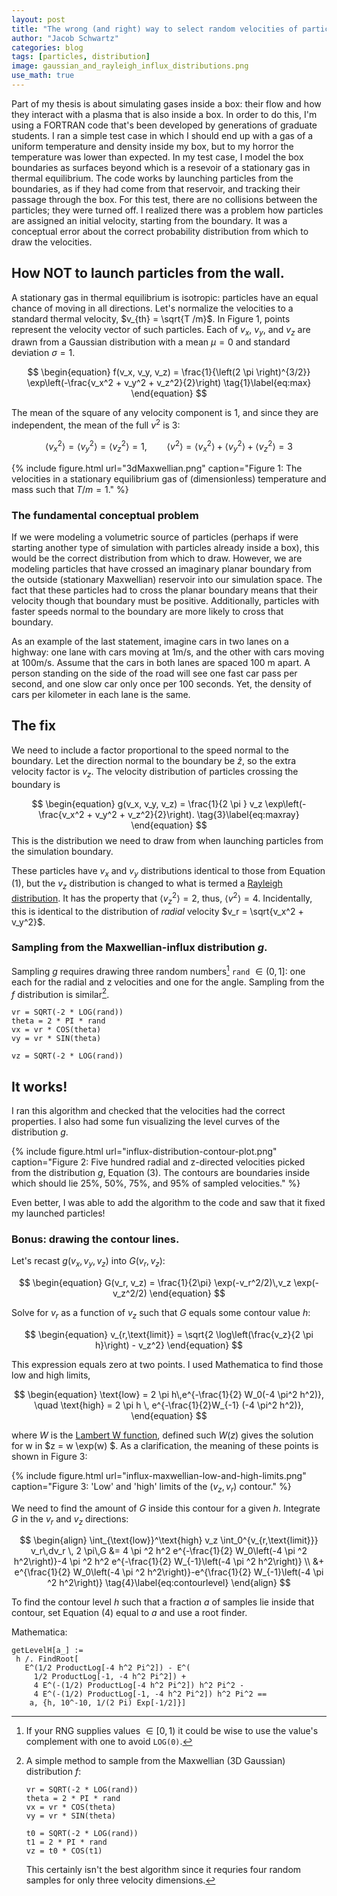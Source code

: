 ```yaml
---
layout: post
title: "The wrong (and right) way to select random velocities of particles moving through a surface"
author: "Jacob Schwartz"
categories: blog
tags: [particles, distribution]
image: gaussian_and_rayleigh_influx_distributions.png
use_math: true
---
```


Part of my thesis is about simulating gases inside a box: their flow and how they interact with a plasma that is also inside a box. In order to do this, I'm using a FORTRAN code that's been developed by generations of graduate students. 
I ran a simple test case in which I should end up with a gas of a uniform temperature and density inside my box, but to my horror the temperature was lower than expected. 
In my test case, I model the box boundaries as surfaces beyond which is a resevoir of a stationary gas in thermal equilibrium.
The code works by launching particles from the boundaries, as if they had come from that reservoir, and tracking their passage through the box.
For this test, there are no collisions between the particles; they were turned off.
I realized there was a problem how particles are assigned an initial velocity, starting from the boundary. 
It was a conceptual error about the correct probability distribution from which to draw the velocities.

## How NOT to launch particles from the wall.

A stationary gas in thermal equilibrium is isotropic: particles have an equal chance of moving in all directions.
Let's normalize the velocities to a standard thermal velocity, $v_{th} = \sqrt{T /m}$.
In Figure 1, points represent the velocity vector of such particles. Each of $v_x$, $v_y$, and $v_z$ are drawn from a Gaussian distribution with a mean $\mu=0$ and standard deviation $\sigma = 1$.

$$
\begin{equation}
f(v_x, v_y, v_z) = \frac{1}{\left(2 \pi \right)^{3/2}} \exp\left(-\frac{v_x^2 + v_y^2 + v_z^2}{2}\right)
\tag{1}\label{eq:max}
\end{equation}
$$


The mean of the square of any velocity component is 1, and since they are independent, the mean of the full $v^2$ is 3:

$$
\begin{equation}
\left< v_x^2 \right> = \left< v_y^2 \right> = \left< v_z^2 \right> = 1, \qquad \left<v^2\right> = \left< v_x^2 \right> + \left< v_y^2 \right> + \left< v_z^2 \right> = 3
\tag{2}\label{eq:maxv}
\end{equation}
$$

{% include figure.html url="3dMaxwellian.png" 
caption="Figure 1: The velocities in a stationary equilibrium gas of (dimensionless) temperature and mass such that $T/m = 1$." %}

### The fundamental conceptual problem

If we were modeling a volumetric source of particles (perhaps if were starting another type of simulation with particles already inside a box), this would be the correct distribution from which to draw. However, we are modeling particles that have crossed an imaginary planar boundary from the outside (stationary Maxwellian) reservoir into our simulation space. The fact that these particles had to cross the planar boundary means that their velocity though that boundary must be positive. Additionally, particles with faster speeds normal to the boundary are more likely to cross that boundary.

As an example of the last statement, imagine cars in two lanes on a highway: one lane with cars moving at 1m/s, and the other with cars moving at 100m/s. Assume that the cars in both lanes are spaced 100 m apart. A person standing on the side of the road will see one fast car pass per second, and one slow car only once per 100 seconds. Yet, the density of cars per kilometer in each lane is the same.

## The fix

We need to include a factor proportional to the speed normal to the boundary. Let the direction normal to the boundary be $\hat{z}$, so the extra velocity factor is $v_z$. The velocity distribution of particles crossing the boundary is

$$
\begin{equation}
g(v_x, v_y, v_z) = \frac{1}{2 \pi } v_z \exp\left(-\frac{v_x^2 + v_y^2 + v_z^2}{2}\right).
\tag{3}\label{eq:maxray}
\end{equation}
$$
This is the distribution we need to draw from when launching particles from the simulation boundary.

These particles have $v_x$ and $v_y$ distributions identical to those from Equation (1), but the $v_z$ distribution is changed to what is termed a [Rayleigh distribution](https://en.wikipedia.org/wiki/Rayleigh_distribution).
It has the property that $\left<v_z^2\right> = 2$, thus, $\left<v^2\right> = 4$.
Incidentally, this is identical to the distribution of *radial* velocity $v_r = \sqrt{v_x^2 + v_y^2}$.

### Sampling from the Maxwellian-influx distribution $g$.

Sampling $g$ requires drawing three random numbers[^note] `rand` $\in (0, 1]$: one each for the radial and z velocities and one for the angle. Sampling from the $f$ distribution is similar[^2].

[^note]: If your RNG supplies values $\in [0, 1)$ it could be wise to use the value's complement with one to avoid `LOG(0)`.
[^2]:
    A simple method to sample from the Maxwellian (3D Gaussian) distribution $f$:
     ~~~
    vr = SQRT(-2 * LOG(rand))
    theta = 2 * PI * rand
    vx = vr * COS(theta)
    vy = vr * SIN(theta)
    
    t0 = SQRT(-2 * LOG(rand))
    t1 = 2 * PI * rand
    vz = t0 * COS(t1)
    ~~~
    This certainly isn't the best algorithm since it requries four random samples for only three velocity dimensions.

~~~
vr = SQRT(-2 * LOG(rand))
theta = 2 * PI * rand
vx = vr * COS(theta)
vy = vr * SIN(theta)

vz = SQRT(-2 * LOG(rand))
~~~

## It works!

I ran this algorithm and checked that the velocities had the correct properties. I also had some fun visualizing the level curves of the distribution $g$.

{% include figure.html url="influx-distribution-contour-plot.png" 
caption="Figure 2: Five hundred radial and z-directed velocities picked from the distribution $g$, Equation (3). The contours are boundaries inside which should lie 25%, 50%, 75%, and 95% of sampled velocities." %}

Even better, I was able to add the algorithm to the code and saw that it fixed my launched particles!

### Bonus: drawing the contour lines.
Let's recast $g(v_x, v_y, v_z)$ into $G(v_r, v_z)$:

$$
\begin{equation}
G(v_r, v_z) = \frac{1}{2\pi} \exp(-v_r^2/2)\,v_z \exp(-v_z^2/2)
\end{equation}
$$

Solve for $v_r$ as a function of $v_z$ such that $G$ equals some contour value $h$:

$$
\begin{equation}
v_{r,\text{limit}} = \sqrt{2 \log\left(\frac{v_z}{2 \pi h}\right) - v_z^2}
\end{equation}
$$

This expression equals zero at two points. I used Mathematica to find those low and high limits,

$$
\begin{equation}
\text{low} = 2 \pi h\,e^{-\frac{1}{2} W_0(-4 \pi^2 h^2)}, \quad \text{high} = 2 \pi h \, e^{-\frac{1}{2}W_{-1} (-4 \pi^2 h^2)},
\end{equation}
$$

where $W$ is the [Lambert W function](https://en.wikipedia.org/wiki/Lambert_W_function), defined such $W(z)$ gives the solution for w in $z = w \exp(w) $.
As a clarification, the meaning of these points is shown in Figure 3:

{% include figure.html url="influx-maxwellian-low-and-high-limits.png"
caption="Figure 3: 'Low' and 'high' limits of the $(v_z, v_r)$ contour." %}

We need to find the amount of $G$ inside this contour for a given $h$. Integrate $G$ in the $v_r$ and $v_z$ directions:

$$
\begin{align}
\int_{\text{low}}^\text{high} v_z \int_0^{v_{r,\text{limit}}} v_r\,dv_r \, 2 \pi\,G &=  4 \pi ^2 h^2 e^{-\frac{1}{2} W_0\left(-4 \pi ^2 h^2\right)}-4 \pi ^2 h^2 e^{-\frac{1}{2} W_{-1}\left(-4 \pi ^2 h^2\right)} \\ &+ e^{\frac{1}{2} W_0\left(-4 \pi ^2 h^2\right)}-e^{\frac{1}{2} W_{-1}\left(-4 \pi ^2 h^2\right)}
\tag{4}\label{eq:contourlevel}
\end{align}
$$

To find the contour level $h$ such that a fraction $a$ of samples lie inside that contour, set Equation (4) equal to $a$ and use a root finder.

Mathematica:
~~~
getLevelH[a_] := 
 h /. FindRoot[
   E^(1/2 ProductLog[-4 h^2 Pi^2]) - E^(
     1/2 ProductLog[-1, -4 h^2 Pi^2]) + 
     4 E^(-(1/2) ProductLog[-4 h^2 Pi^2]) h^2 Pi^2 - 
     4 E^(-(1/2) ProductLog[-1, -4 h^2 Pi^2]) h^2 Pi^2 == 
    a, {h, 10^-10, 1/(2 Pi) Exp[-1/2]}]
~~~


